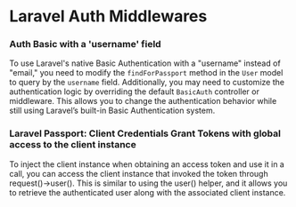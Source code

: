 # Laravel Auth Middlewares

### Auth Basic with a 'username' field

To use Laravel's native Basic Authentication with a "username" instead of "email," you need to modify the `findForPassport` method in the `User` model to query by the `username` field. Additionally, you may need to customize the authentication logic by overriding the default `BasicAuth` controller or middleware. This allows you to change the authentication behavior while still using Laravel’s built-in Basic Authentication system.

### Laravel Passport: Client Credentials Grant Tokens with global access to the client instance

To inject the client instance when obtaining an access token and use it in a call, you can access the client instance that invoked the token through request()->user(). This is similar to using the user() helper, and it allows you to retrieve the authenticated user along with the associated client instance.
